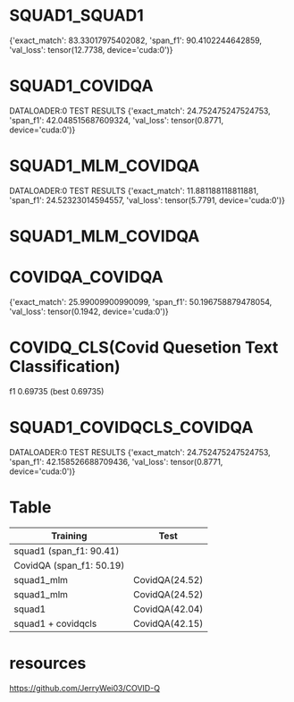 <!-- ---
title: my title
author: my name
date: today
--- -->

# SQUAD1_SQUAD1
{'exact_match': 83.33017975402082,
 'span_f1': 90.4102244642859,
 'val_loss': tensor(12.7738, device='cuda:0')}

# SQUAD1_COVIDQA
DATALOADER:0 TEST RESULTS
{'exact_match': 24.752475247524753,
 'span_f1': 42.048515687609324,
 'val_loss': tensor(0.8771, device='cuda:0')}


<!-- 
- second run

DATALOADER:0 TEST RESULTS
{'exact_match': 24.752475247524753,
 'span_f1': 42.158526688709436,
 'val_loss': tensor(0.8771, device='cuda:0')} -->

# SQUAD1_MLM_COVIDQA
DATALOADER:0 TEST RESULTS
{'exact_match': 11.881188118811881,
 'span_f1': 24.52323014594557,
 'val_loss': tensor(5.7791, device='cuda:0')}

# SQUAD1_MLM_COVIDQA

# COVIDQA_COVIDQA
{'exact_match': 25.99009900990099,
 'span_f1': 50.196758879478054,
 'val_loss': tensor(0.1942, device='cuda:0')}

# COVIDQ_CLS(Covid Quesetion Text Classification)
f1 0.69735 (best 0.69735)

# SQUAD1_COVIDQCLS_COVIDQA
DATALOADER:0 TEST RESULTS
{'exact_match': 24.752475247524753,
 'span_f1': 42.158526688709436,
 'val_loss': tensor(0.8771, device='cuda:0')}


# Table
| Training    | Test |
| ----------- | ----------- |
| squad1 (span_f1:       90.41)   |   |
| CovidQA (span_f1:       50.19)   |    |
| squad1_mlm  | CovidQA(24.52)        |
| squad1_mlm  | CovidQA(24.52)        |
| squad1    | CovidQA(42.04)        |
| squad1 + covidqcls     | CovidQA(42.15)        |


<!-- | squad1 + DAPT   | CovidQA(28.84)        |
|ace_2004(MRC_NER span_f1:0.6681)|CovidQA(2.27)|
|ace_2004_BERT + squad1_classifier|CovidQA(3.21)|
|ace_2004 + squad1(share BERT)| - | -->
<!-- | CovidQA(43.27)      |  CovidQA(43.27)    | -->

# resources
https://github.com/JerryWei03/COVID-Q